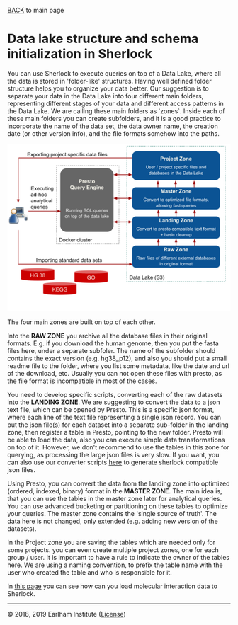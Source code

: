 [BACK](../readme.md) to main page

# Data lake structure and schema initialization in Sherlock

You can use Sherlock to execute queries on top of a Data Lake, where all the data is stored in 'folder-like' structures. 
Having well defined folder structure helps you to organize your data better.  Our suggestion 
is to separate your data in the Data Lake into four different main folders, representing different 
stages of your data and different access patterns in the Data Lake. We are calling these main folders as 'zones`.
Inside each of these main folders you can create subfolders, and it is a good practice to incorporate 
the name of the data set, the data owner name, the creation date (or other version info), and the file formats 
somehow into the paths.

![Main components of Sherlock](images/overview.svg)

The four main zones are built on top of each other.

Into the **RAW ZONE** you archive all the database files in their original formats. E.g. if you download the human 
genome, then you put the fasta files here, under a separate subfoler. The name of the subfolder should contains the 
exact version (e.g. hg38_p12), and also you should put a small readme file to the folder, where you list some metadata,
like the date and url of the download, etc. Usually you can not open these files with presto, as the file format is
incompatible in most of the cases.

You need to develop specific scripts, converting each of the raw datasets into the **LANDING ZONE**. We are suggesting 
to convert the data to a json text file, which can be opened by Presto. This is a specific json format, where each
line of the text file representing a single json record. You can put the json file(s) for each
dataset into a separate sub-folder in the landing zone, then register a table in Presto, pointing to the
new folder. Presto will be able to load the data, also you can execute simple data transformations on top of it. However, 
we don't recommend to use the tables in this zone for querying, as processing the large json files is very slow.
If you want, you can also use our converter scripts [here](https://github.com/NetBiol/sherlock/tree/master/loaders) 
to generate sherlock compatible json files.

Using Presto, you can convert the data from the landing zone into optimized (ordered, indexed, binary) format in the
**MASTER ZONE**. The main idea is, that you can use the tables in the master zone later for analytical queries. You 
can use advanced bucketing or partitioning on these tables to optimize your queries. The master zone contains the
'single source of truth'. The data here is not changed, only extended (e.g. adding new version of the datasets).

In the Project zone you are saving the tables which are needed only for some projects. you can even create multiple
project zones, one for each group / user. It is important to have a rule to indicate the owner of the tables here.
We are using a naming convention, to prefix the table name with the user who created the table and who is responsible
for it.

In [this page](loaders/load_interaction_data.md) you can see how can you load molecular interaction data to Sherlock.

---
© 2018, 2019 Earlham Institute ([License](./sherlock_license.md))